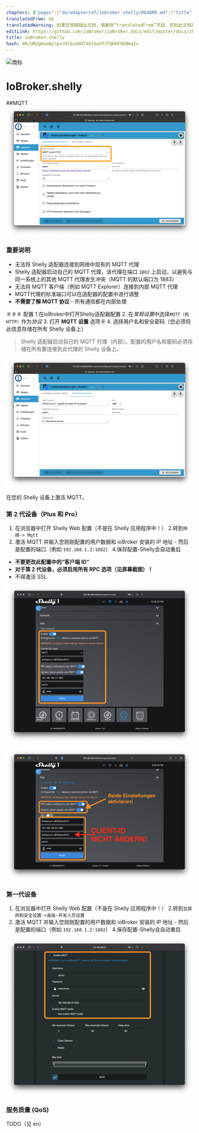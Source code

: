 ```yaml
---
chapters: {"pages":{"de/adapterref/iobroker.shelly/README.md":{"title":{"de":"ioBroker.shelly"},"content":"de/adapterref/iobroker.shelly/README.md"},"de/adapterref/iobroker.shelly/protocol-coap.md":{"title":{"de":"ioBroker.shelly"},"content":"de/adapterref/iobroker.shelly/protocol-coap.md"},"de/adapterref/iobroker.shelly/protocol-mqtt.md":{"title":{"de":"ioBroker.shelly"},"content":"de/adapterref/iobroker.shelly/protocol-mqtt.md"},"de/adapterref/iobroker.shelly/restricted-login.md":{"title":{"de":"ioBroker.shelly"},"content":"de/adapterref/iobroker.shelly/restricted-login.md"},"de/adapterref/iobroker.shelly/state-changes.md":{"title":{"de":"ioBroker.shelly"},"content":"de/adapterref/iobroker.shelly/state-changes.md"},"de/adapterref/iobroker.shelly/faq.md":{"title":{"de":"ioBroker.shelly"},"content":"de/adapterref/iobroker.shelly/faq.md"},"de/adapterref/iobroker.shelly/debug.md":{"title":{"de":"ioBroker.shelly"},"content":"de/adapterref/iobroker.shelly/debug.md"}}}
translatedFrom: de
translatedWarning: 如果您想编辑此文档，请删除“translatedFrom”字段，否则此文档将再次自动翻译
editLink: https://github.com/ioBroker/ioBroker.docs/edit/master/docs/zh-cn/adapterref/iobroker.shelly/protocol-mqtt.md
title: ioBroker.shelly
hash: 0R/UM2gHoeBplpurHl6uX6DT4bt5wnPJfQbHF9bBmqI=
---
```

![商标](../../../de/admin/shelly.png)

# IoBroker.shelly
##MQTT
![iobroker_general_mqtt](../../../de/adapterref/iobroker.shelly/img/iobroker_general_mqtt.png)

### 重要说明
- 无法将 Shelly 适配器连接到网络中现有的 MQTT 代理
- Shelly 适配器启动自己的 MQTT 代理，该代理在端口 ``1882`` 上启动，以避免与同一系统上的其他 MQTT 代理发生冲突（MQTT 的默认端口为 1883）
- 无法将 MQTT 客户端（例如 MQTT Explorer）连接到内部 MQTT 代理
- MQTT代理的标准端口可以在适配器的配置中进行调整
- **不需要了解 MQTT 协议** - 所有通信都在内部处理

＃＃＃ 配置
1.在ioBroker中打开Shelly适配器配置
2. 在*常规设置*中选择```MQTT（和HTTP）```作为*协议*
3. 打开 **MQTT 设置** 选项卡
4. 选择用户名和安全密码（您必须将此信息存储在所有 Shelly 设备上）

> Shelly 适配器启动自己的 MQTT 代理（内部）。配置的用户名和密码必须存储在所有要连接到此代理的 Shelly 设备上。

![iobroker_mqtt](../../../de/adapterref/iobroker.shelly/img/iobroker_mqtt.png)

在您的 Shelly 设备上激活 MQTT。

### 第 2 代设备（Plus 和 Pro）
1. 在浏览器中打开 Shelly Web 配置（不是在 Shelly 应用程序中！）
2.转到```网络-> Mqtt```
3. 激活 MQTT 并输入您刚刚配置的用户数据和 ioBroker 安装的 IP 地址 - 然后是配置的端口（例如 ```192.168.1.2:1882```）
4.保存配置-Shelly会自动重启

- **不要更改此配置中的“客户端 ID”**
- **对于第 2 代设备，必须启用所有 RPC 选项（见屏幕截图）！**
- 不得激活 SSL

![雪莉gen2](../../../de/adapterref/iobroker.shelly/img/shelly_mqtt-gen2.png)

![雪莉gen2老](../../../de/adapterref/iobroker.shelly/img/shelly_mqtt-gen2-old.png)

### 第一代设备
1. 在浏览器中打开 Shelly Web 配置（不是在 Shelly 应用程序中！）
2.转到```互联网和安全设置->高级-开发人员设置```
3. 激活 MQTT 并输入您刚刚配置的用户数据和 ioBroker 安装的 IP 地址 - 然后是配置的端口（例如 ```192.168.1.2:1882```）
4.保存配置-Shelly会自动重启

![雪莉gen1](../../../de/adapterref/iobroker.shelly/img/shelly_mqtt-gen1.png)

### 服务质量 (QoS)
TODO（见 en）